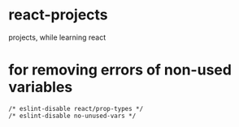 # react-projects
projects, while learning react


# for removing errors of non-used variables
    /* eslint-disable react/prop-types */
    /* eslint-disable no-unused-vars */ 
